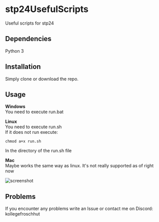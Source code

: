 # stp24UsefulScripts
Useful scripts for stp24

## Dependencies
Python 3

## Installation
Simply clone or download the repo.

## Usage 

**Windows**\
You need to execute run.bat

**Linux**\
You need to execute run.sh\
If it does not run execute:
```shell
chmod a+x run.sh
```
In the directory of the run.sh file

**Mac**\
Maybe works the same way as linux. It's not really supported as of right now

![screenshot](https://github.com/Baldi-OG/stp24UsefulScripts/assets/83312804/6082a951-59f2-4b60-b4a3-23a2bf1639a8)

## Problems
If you encounter any problems write an Issue or contact me on Discord:\
kollegefroschhut
